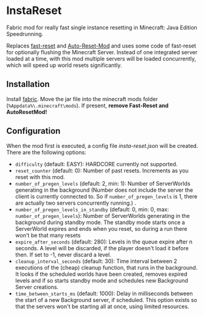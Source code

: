 # InstaReset
Fabric mod for really fast single instance resetting in Minecraft: Java Edition Speedrunning. 

Replaces [fast-reset](https://github.com/jan-leila/FastReset) and [Auto-Reset-Mod](https://github.com/DuncanRuns/AutoResetMod) and uses some code of fast-reset for optionally flushing the Minecraft Server. Instead of one integrated server loaded at a time, with this mod multiple servers will be loaded concurrently, which will speed up world resets significantly.

## Installation
Install [fabric](https://fabricmc.net/). Move the jar file into the minecraft mods folder (`%Appdata%\.minecraft\mods`). If present, **remove Fast-Reset and AutoResetMod!**

## Configuration
When the mod first is executed, a config file *insta-reset.json* will be created. There are the following options:
* `difficulty` (default: EASY): HARDCORE currently not supported.
* `reset_counter` (default: 0): Number of past resets. Increments as you reset with this mod.
* `number_of_pregen_levels` (default: 2, min: 1): Number of ServerWorlds generating in the background (Number does not include the server the client is currently connected to. So if `number_of_pregen_levels` is 1, there are actually two servers concurrently running.) .
* `number_of_pregen_levels_in_standby` (default: 0, min: 0, max: `number_of_pregen_levels`): Number of ServerWorlds generating in the background during standby mode. The standby mode starts once a ServerWorld expires and ends when you reset, so during a run there won't be that many resets
* `expire_after_seconds` (default: 280): Levels in the queue expire after n seconds. A level will be discarded, if the player doesn't load it before then. If set to -1, never discard a level. 
* `cleanup_interval_seconds` (default: 30): Time interval between 2 executions of the (cheap) cleanup function, that runs in the background. It looks if the scheduled worlds have been created, removes expired levels and if so starts standby mode and schedules new Background Server creations.
* `time_between_starts_ms` (default: 1000): Delay in milliseconds between the start of a new Background server, if scheduled. This option exists so that the servers won't be starting all at once, using limited resources.
